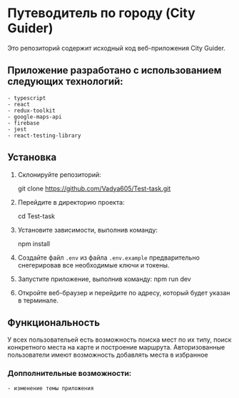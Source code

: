 # Путеводитель по городу (City Guider)

Это репозиторий содержит исходный код веб-приложения City Guider.

## Приложение разработано с использованием следующих технологий:

    - typescript
    - react
    - redux-toolkit
    - google-maps-api
    - firebase
    - jest
    - react-testing-library

## Установка

1. Склонируйте репозиторий:

    git clone https://github.com/Vadya605/Test-task.git

2. Перейдите в директорию проекта:

    cd Test-task

3. Установите зависимости, выполнив команду:

    npm install

4. Создайте файл `.env` из файла `.env.example` предварительно снегерировав все необходимые ключи и токены.

5. Запустите приложение, выполнив команду:
   npm run dev

6. Откройте веб-браузер и перейдите по адресу, который будет указан в терминале.

## Функциональность

У всех пользовательей есть возможность поиска мест по их типу, поиск конкретного места на карте и построение маршрута. Авторизованные пользователи имеют возможность добавлять места в избранное

### Допполнительные возможности:

    - изменение темы приложения
